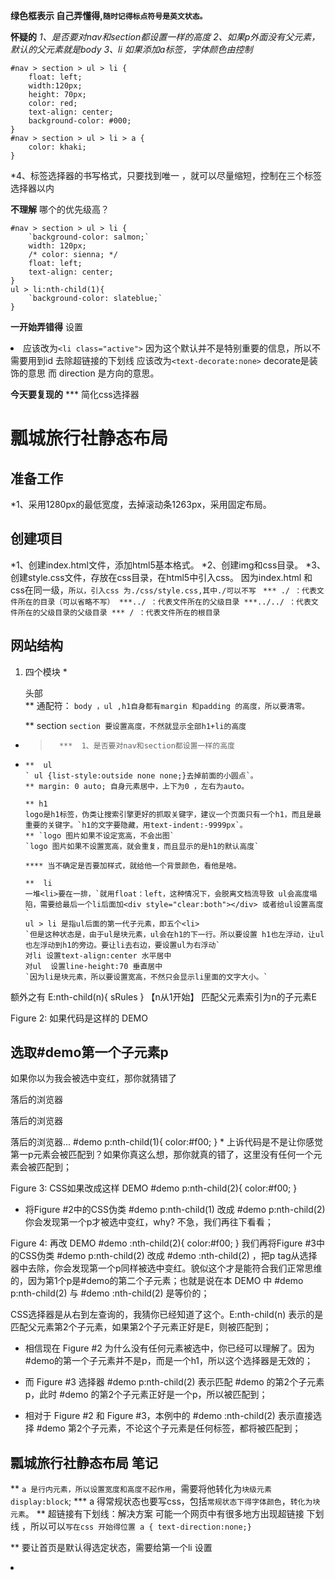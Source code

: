 

**绿色框表示 自己弄懂得,`随时记得标点符号是英文状态。`**

**怀疑的**
*1、是否要对nav和section都设置一样的高度*
*2、如果p外面没有父元素，默认的父元素就是body*
*3、li 如果添加a标签，字体颜色由控制*    
```
#nav > section > ul > li {
    float: left;
    width:120px;
    height: 70px;
    color: red;
    text-align: center;
    background-color: #000;
}
#nav > section > ul > li > a {
    color: khaki;
}
``` 
*4、标签选择器的书写格式，只要找到唯一 ，就可以尽量缩短，控制在三个标签选择器以内   

**不理解**
哪个的优先级高？
```
#nav > section > ul > li {
    `background-color: salmon;`
    width: 120px;
    /* color: sienna; */
    float: left;
    text-align: center;
}
ul > li:nth-child(1){
    `background-color: slateblue;`
}
```

**一开始弄错得**
 设置<li div="active"> 应该改为`<li class="active">` 因为这个默认并不是特别重要的信息，所以不需要用到id
  去除超链接的下划线 <text-driection> 应该改为`<text-decorate:none>` decorate是装饰的意思 而 direction 是方向的意思。

**今天要复现的**
*** 简化css选择器








<!-- 2019-11-26 -->
# 瓢城旅行社静态布局
## 准备工作
*1、采用1280px的最低宽度，去掉滚动条1263px，采用固定布局。
## 创建项目
*1、创建index.html文件，添加html5基本格式。
*2、创建img和css目录。
*3、创建style.css文件，存放在css目录，在html5中引入css。
   因为index.html 和css在同一级，`所以，引入css 为./css/style.css,其中./可以不写 ` 
    `*** ./ ：代表文件所在的目录（可以省略不写）
     ***../ ：代表文件所在的父级目录
     ***../../ ：代表文件所在的父级目录的父级目录
     *** / ：代表文件所在的根目录`
## 网站结构
1. 四个模块
   *<nav>头部</nav>
      ** 通配符：
       `body ，ul ,h1自身都有margin 和padding 的高度，所以要清零。`

      **  section
      `section 要设置高度，不然就显示全部h1+li的高度`
* >       ***  1、是否要对nav和section都设置一样的高度
* 
      **  ul
      ` ul {list-style:outside none none;}去掉前面的小圆点`。
      ** margin: 0 auto; 自身元素居中，上下为0 ，左右为auto。

      ** h1
      logo是h1标签，伪类让搜索引擎更好的抓取关键字，建议一个页面只有一个h1，而且是最重要的关键字。`h1的文字要隐藏，用text-indent:-9999px`。
      ** `logo 图片如果不设定宽高，不会出图`
      `logo 图片如果不设置宽高，就会重复，而且显示的是h1的默认高度`

      **** 当不确定是否要加样式，就给他一个背景颜色，看他是啥。

      **  li
      一堆<li>要在一排，`就用float：left，这种情况下，会脱离文档流导致 ul会高度塌陷，需要给最后一个li后面加<div style="clear:both"></div> 或者给ul设置高度`
      ul > li 是指ul后面的第一代子元素，即五个<li> 
      `但是这种状态是，由于ul是块元素，ul会在h1的下一行。所以要设置 h1也左浮动，让ul也左浮动到h1的旁边。要让li去右边，要设置ul为右浮动`
      对li 设置text-align:center 水平居中
      对ul  设置line-height:70 垂直居中
      `因为li是块元素，所以要设置宽高，不然只会显示li里面的文字大小。`

<!-- 2019-11-27 -->
额外之有
E:nth-child(n){ sRules } 【n从1开始】
匹配父元素索引为n的子元素E

Figure 2: 如果代码是这样的 DEMO
<section id="demo"> <h1>选取#demo第一个子元素p</h1> <p>如果你以为我会被选中变红，那你就猜错了</p> <p>落后的浏览器</p> <p>落后的浏览器</p> <p>落后的浏览器... 
#demo p:nth-child(1){ color:#f00; }
* 上诉代码是不是让你感觉第一p元素会被匹配到？如果你真这么想，那你就真的错了，这里没有任何一个元素会被匹配到；

Figure 3: CSS如果改成这样 DEMO
#demo p:nth-child(2){ color:#f00; }
* 将Figure #2中的CSS伪类 #demo p:nth-child(1) 改成 #demo p:nth-child(2) 你会发现第一个p才被选中变红，why? 不急，我们再往下看看；

Figure 4: 再改 DEMO
#demo :nth-child(2){ color:#f00; }
我们再将Figure #3中的CSS伪类 #demo p:nth-child(2) 改成 #demo :nth-child(2) ，把p tag从选择器中去除，你会发现第一个p同样被选中变红。貌似这个才是能符合我们正常思维的，因为第1个p是#demo的第二个子元素；也就是说在本 DEMO 中 #demo p:nth-child(2) 与 #demo :nth-child(2) 是等价的；


CSS选择器是从右到左查询的，我猜你已经知道了这个。E:nth-child(n) 表示的是匹配父元素第2个子元素，如果第2个子元素正好是E，则被匹配到；
* 相信现在 Figure #2 为什么没有任何元素被选中，你已经可以理解了。因为#demo的第一个子元素并不是p，而是一个h1，所以这个选择器是无效的；

* 而 Figure #3 选择器 #demo p:nth-child(2) 表示匹配 #demo 的第2个子元素p，此时 #demo 的第2个子元素正好是一个p，所以被匹配到；

* 相对于 Figure #2 和 Figure #3，本例中的 #demo :nth-child(2) 表示直接选择 #demo 第2个子元素，不论这个子元素是任何标签，都将被匹配到；

# 瓢城旅行社静态布局 笔记

**  `a 是行内元素，所以设置宽度和高度不起作用`，需要将他转化为`块级元素 display:block`;
*** a 得常规状态也要写css，包括`常规状态下得字体颜色`，`转化为块元素`。
**  超链接有下划线：解决方案 可能一个网页中有很多地方出现超链接 下划线 ，所以可以`写在css 开始得位置 a { text-direction:none;}`
    
**   要让首页是默认得选定状态，需要给第一个li 设置<li class="active">


